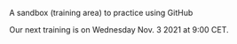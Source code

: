 A sandbox (training area) to practice using GitHub

Our next training is on Wednesday Nov. 3 2021 at 9:00 CET. 
